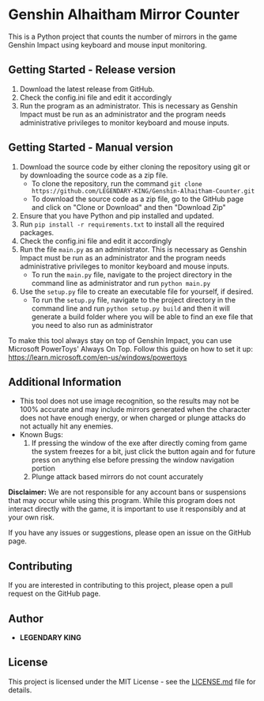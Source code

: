 # Genshin Alhaitham Mirror Counter

This is a Python project that counts the number of mirrors in the game Genshin Impact using keyboard and mouse input monitoring.

## Getting Started - Release version

1. Download the latest release from GitHub.
2. Check the config.ini file and edit it accordingly
3. Run the program as an administrator. This is necessary as Genshin Impact must be run as an administrator and the program needs administrative privileges to monitor keyboard and mouse inputs.

## Getting Started - Manual version
1. Download the source code by either cloning the repository using git or by downloading the source code as a zip file.
    - To clone the repository, run the command `git clone https://github.com/LEGENDARY-KING/Genshin-Alhaitham-Counter.git`
    - To download the source code as a zip file, go to the GitHub page and click on "Clone or Download" and then "Download Zip"
2. Ensure that you have Python and pip installed and updated.
3. Run `pip install -r requirements.txt` to install all the required packages.
4. Check the config.ini file and edit it accordingly
5. Run the file `main.py` as an administrator. This is necessary as Genshin Impact must be run as an administrator and the program needs administrative privileges to monitor keyboard and mouse inputs. 
    - To run the `main.py` file, navigate to the project directory in the command line as administrator and run `python main.py`
6. Use the `setup.py` file to create an executable file for yourself, if desired.
    - To run the `setup.py` file, navigate to the project directory in the command line and run `python setup.py build` and then it will generate a build folder where you will be able to find an exe file that you need to also run as administrator


To make this tool always stay on top of Genshin Impact, you can use Microsoft PowerToys' Always On Top. Follow this guide on how to set it up: https://learn.microsoft.com/en-us/windows/powertoys
 
## Additional Information
- This tool does not use image recognition, so the results may not be 100% accurate and may include mirrors generated when the character does not have enough energy, or when charged or plunge attacks do not actually hit any enemies.
- Known Bugs:
    1. If pressing the window of the exe after directly coming from game the system freezes for a bit, just click the button again and for future press on anything else before pressing the window navigation portion
    2. Plunge attack based mirrors do not count accurately

**Disclaimer:** We are not responsible for any account bans or suspensions that may occur while using this program. While this program does not interact directly with the game, it is important to use it responsibly and at your own risk.

If you have any issues or suggestions, please open an issue on the GitHub page.

## Contributing

If you are interested in contributing to this project, please open a pull request on the GitHub page.

## Author

* **LEGENDARY KING**

## License

This project is licensed under the MIT License - see the [LICENSE.md](LICENSE.md) file for details.
